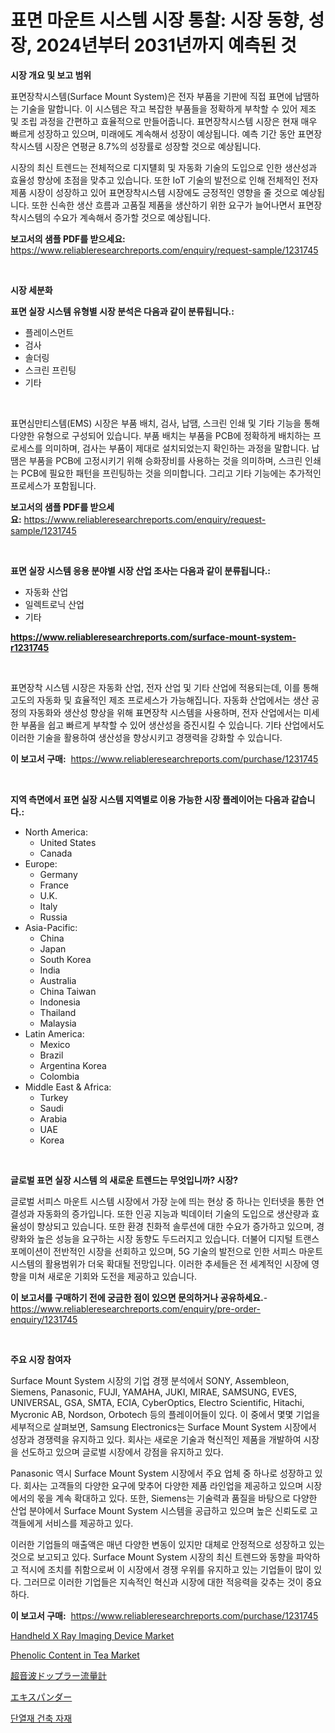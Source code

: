 <p><h1>표면 마운트 시스템 시장 통찰: 시장 동향, 성장, 2024년부터 2031년까지 예측된 것</h1></p><p><strong>시장 개요 및 보고 범위</strong></p>
<p><p>표면장착시스템(Surface Mount System)은 전자 부품을 기판에 직접 표면에 납땜하는 기술을 말합니다. 이 시스템은 작고 복잡한 부품들을 정확하게 부착할 수 있어 제조 및 조립 과정을 간편하고 효율적으로 만들어줍니다. 표면장착시스템 시장은 현재 매우 빠르게 성장하고 있으며, 미래에도 계속해서 성장이 예상됩니다. 예측 기간 동안 표면장착시스템 시장은 연평균 8.7%의 성장률로 성장할 것으로 예상됩니다.</p><p>시장의 최신 트렌드는 전체적으로 디지턜회 및 자동화 기술의 도입으로 인한 생산성과 효율성 향상에 초점을 맞추고 있습니다. 또한 IoT 기술의 발전으로 인해 전체적인 전자 제품 시장이 성장하고 있어 표면장착시스템 시장에도 긍정적인 영향을 줄 것으로 예상됩니다. 또한 신속한 생산 흐름과 고품질 제품을 생산하기 위한 요구가 늘어나면서 표면장착시스템의 수요가 계속해서 증가할 것으로 예상됩니다.</p></p>
<p><strong>보고서의 샘플 PDF를 받으세요:</strong> <a href="https://www.reliableresearchreports.com/enquiry/request-sample/1231745">https://www.reliableresearchreports.com/enquiry/request-sample/1231745</a></p>
<p>&nbsp;</p>
<p><strong>시장 세분화</strong></p>
<p><strong>표면 실장 시스템 유형별 시장 분석은 다음과 같이 분류됩니다.:</strong></p>
<p><ul><li>플레이스먼트</li><li>검사</li><li>솔더링</li><li>스크린 프린팅</li><li>기타</li></ul></p>
<p>&nbsp;</p>
<p><p>표면심만티스템(EMS) 시장은 부품 배치, 검사, 납땜, 스크린 인쇄 및 기타 기능을 통해 다양한 유형으로 구성되어 있습니다. 부품 배치는 부품을 PCB에 정확하게 배치하는 프로세스를 의미하며, 검사는 부품이 제대로 설치되었는지 확인하는 과정을 말합니다. 납땜은 부품을 PCB에 고정시키기 위해 승화장비를 사용하는 것을 의미하며, 스크린 인쇄는 PCB에 필요한 패턴을 프린팅하는 것을 의미합니다. 그리고 기타 기능에는 추가적인 프로세스가 포함됩니다.</p></p>
<p><strong>보고서의 샘플 PDF를 받으세요:</strong>&nbsp;<a href="https://www.reliableresearchreports.com/enquiry/request-sample/1231745">https://www.reliableresearchreports.com/enquiry/request-sample/1231745</a></p>
<p>&nbsp;</p>
<p><strong> 표면 실장 시스템 응용 분야별 시장 산업 조사는 다음과 같이 분류됩니다.:</strong></p>
<p><ul><li>자동화 산업</li><li>일렉트로닉 산업</li><li>기타</li></ul></p>
<p><strong><a href="https://www.reliableresearchreports.com/surface-mount-system-r1231745">https://www.reliableresearchreports.com/surface-mount-system-r1231745</a></strong></p>
<p>&nbsp;</p>
<p><p>표면장착 시스템 시장은 자동화 산업, 전자 산업 및 기타 산업에 적용되는데, 이를 통해 고도의 자동화 및 효율적인 제조 프로세스가 가능해집니다. 자동화 산업에서는 생산 공정의 자동화와 생산성 향상을 위해 표면장착 시스템을 사용하며, 전자 산업에서는 미세한 부품을 쉽고 빠르게 부착할 수 있어 생산성을 증진시킬 수 있습니다. 기타 산업에서도 이러한 기술을 활용하여 생산성을 향상시키고 경쟁력을 강화할 수 있습니다.</p></p>
<p><strong>이 보고서 구매:</strong>&nbsp; <a href="https://www.reliableresearchreports.com/purchase/1231745">https://www.reliableresearchreports.com/purchase/1231745</a></p>
<p>&nbsp;</p>
<p><strong>지역 측면에서 표면 실장 시스템 지역별로 이용 가능한 시장 플레이어는 다음과 같습니다.:</strong></p>
<p><ul>
    <li>
        North America:
        <ul>
            <li>United States</li>
            <li>Canada</li>
        </ul>
    </li>
    <li>
        Europe:
        <ul>
            <li>Germany</li>
            <li>France</li>
            <li>U.K.</li>
            <li>Italy</li>
            <li>Russia</li>
        </ul>
    </li>
    <li>
        Asia-Pacific:
        <ul>
            <li>China</li>
            <li>Japan</li>
            <li>South Korea</li>
            <li>India</li>
            <li>Australia</li>
            <li>China Taiwan</li>
            <li>Indonesia</li>
            <li>Thailand</li>
            <li>Malaysia</li>
        </ul>
    </li>
    <li>
        Latin America:
        <ul>
            <li>Mexico</li>
            <li>Brazil</li>
            <li>Argentina Korea</li>
            <li>Colombia</li>
        </ul>
    </li>
    <li>
        Middle East & Africa:
        <ul>
            <li>Turkey</li>
            <li>Saudi</li>
            <li>Arabia</li>
            <li>UAE</li>
            <li>Korea</li>
        </ul>
    </li>
    </ul></p>
<p>&nbsp;</p>
<p><strong>글로벌 표면 실장 시스템 의 새로운 트렌드는 무엇입니까? 시장?</strong></p>
<p><p>글로벌 서피스 마운트 시스템 시장에서 가장 눈에 띄는 현상 중 하나는 인터넷을 통한 연결성과 자동화의 증가입니다. 또한 인공 지능과 빅데이터 기술의 도입으로 생산량과 효율성이 향상되고 있습니다. 또한 환경 친화적 솔루션에 대한 수요가 증가하고 있으며, 경량화와 높은 성능을 요구하는 시장 동향도 두드러지고 있습니다. 더불어 디지털 트랜스포메이션이 전반적인 시장을 선회하고 있으며, 5G 기술의 발전으로 인한 서피스 마운트 시스템의 활용범위가 더욱 확대될 전망입니다. 이러한 추세들은 전 세계적인 시장에 영향을 미쳐 새로운 기회와 도전을 제공하고 있습니다.</p></p>
<p><strong>이 보고서를 구매하기 전에 궁금한 점이 있으면 문의하거나 공유하세요.</strong>- <a href="https://www.reliableresearchreports.com/enquiry/pre-order-enquiry/1231745">https://www.reliableresearchreports.com/enquiry/pre-order-enquiry/1231745</a></p>
<p>&nbsp;</p>
<p><strong>주요 시장 참여자</strong></p>
<p><p>Surface Mount System 시장의 기업 경쟁 분석에서 SONY, Assembleon, Siemens, Panasonic, FUJI, YAMAHA, JUKI, MIRAE, SAMSUNG, EVES, UNIVERSAL, GSA, SMTA, ECIA, CyberOptics, Electro Scientific, Hitachi, Mycronic AB, Nordson, Orbotech 등의 플레이어들이 있다. 이 중에서 몇몇 기업을 세부적으로 살펴보면, Samsung Electronics는 Surface Mount System 시장에서 성장과 경쟁력을 유지하고 있다. 회사는 새로운 기술과 혁신적인 제품을 개발하여 시장을 선도하고 있으며 글로벌 시장에서 강점을 유지하고 있다. </p><p>Panasonic 역시 Surface Mount System 시장에서 주요 업체 중 하나로 성장하고 있다. 회사는 고객들의 다양한 요구에 맞추어 다양한 제품 라인업을 제공하고 있으며 시장에서의 몫을 계속 확대하고 있다. 또한, Siemens는 기술력과 품질을 바탕으로 다양한 산업 분야에서 Surface Mount System 시스템을 공급하고 있으며 높은 신뢰도로 고객들에게 서비스를 제공하고 있다.</p><p>이러한 기업들의 매출액은 매년 다양한 변동이 있지만 대체로 안정적으로 성장하고 있는 것으로 보고되고 있다. Surface Mount System 시장의 최신 트렌드와 동향을 파악하고 적시에 조치를 취함으로써 이 시장에서 경쟁 우위를 유지하고 있는 기업들이 많이 있다. 그러므로 이러한 기업들은 지속적인 혁신과 시장에 대한 적응력을 갖추는 것이 중요하다.</p></p>
<p><strong>이 보고서 구매:</strong>&nbsp;&nbsp;<a href="https://www.reliableresearchreports.com/purchase/1231745">https://www.reliableresearchreports.com/purchase/1231745</a></p>
<p><p><a href="https://github.com/provorikovar/Market-Research-Report-List-4/blob/main/handheld-x-ray-imaging-device-market.md">Handheld X Ray Imaging Device Market</a></p><p><a href="https://issuu.com/reportprime-2/docs/phenolic-content-in-tea-market-size-2030.pptx">Phenolic Content in Tea Market</a></p><p><a href="https://github.com/ReganWisoky2023/Market-Research-Report-List-1/blob/main/687765024264.md">超音波ドップラー流量計</a></p><p><a href="https://github.com/cbigkbh02719/Market-Research-Report-List-1/blob/main/810789524263.md">エキスパンダー</a></p><p><a href="https://github.com/Penelolack456456/Market-Research-Report-List-1/blob/main/137028822208.md">단열재 건축 자재</a></p></p>